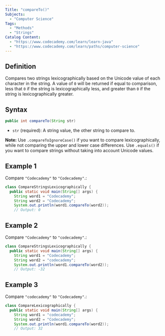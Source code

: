 ```yaml
---
Title: "compareTo()"
Subjects:
  - "Computer Science"
Tags:
  - "Methods"
  - "Strings"
Catalog Content:
  - "https://www.codecademy.com/learn/learn-java"
  - "https://www.codecademy.com/learn/paths/computer-science"
---
```


## Definition

Compares two strings lexicographically based on the Unicode value of each character in the string. A value of `0` will be returned if equal to comparison, less that `0` if the string is lexicographically less, and greater than `0` if the string is lexicographically greater.

## Syntax

```java
public int compareTo(String str)
```

- `str` (required): A string value, the other string to compare to.

**Note:** Use `.compareToIgnoreCase()` if you want to compare lexicographically, while not comparing the upper and lower case differences. Use `.equals()` if you want to compare strings without taking into account Unicode values.

## Example 1

Compare `"Codecademy"` to `"Codecademy"`.:

```java
class CompareStringsLexicographically {
  public static void main(String[] args) {
    String word1 = "Codecademy";
    String word2 = "Codecademy";
    System.out.println(word1.compareTo(word2));
    // Output: 0
```

## Example 2

Compare `"Codecademy"` to `"codecademy"`.:

```java
class CompareStringsLexicographically {
  public static void main(String[] args) {
    String word1 = "Codecademy";
    String word2 = "codecademy";
    System.out.println(word1.compareTo(word2));
    // Output: -32
```

## Example 3

Compare `"codecademy"` to `"Codecademy"`.:

```java
class CompareLexicographically {
  public static void main(String[] args) {
    String word1 = "codecademy";
    String word2 = "Codecademy";
    System.out.println(word1.compareTo(word2));
    // Output: 32
```
